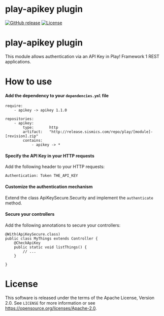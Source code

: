 # play-apikey plugin

[![GitHub release](https://img.shields.io/github/release/sismics/play-apikey.svg?style=flat-square)](https://github.com/sismics/play-apikey/releases/latest)
[![License](https://img.shields.io/badge/License-Apache%202.0-blue.svg)](https://opensource.org/licenses/Apache-2.0)

# play-apikey plugin

This module allows authentication via an API Key in Play! Framework 1 REST applications.

# How to use

####  Add the dependency to your `dependencies.yml` file

```
require:
    - apikey -> apikey 1.1.0

repositories:
    - apikey:
        type:       http
        artifact:   "http://release.sismics.com/repo/play/[module]-[revision].zip"
        contains:
            - apikey -> *
```

####  Specify the API Key in your HTTP requests

Add the following header to your HTTP requests:

```
Authentication: Token THE_API_KEY
```

####  Customize the authentication mechanism

Extend the class ApiKeySecure.Security and implement the `authenticate` method.

####  Secure your controllers

Add the following annotations to secure your controllers:

```
@With(ApiKeySecure.class)
public class MyThings extends Controller {
    @CheckApiKey
    public static void listThings() {
        // ...
    }

}
```

# License

This software is released under the terms of the Apache License, Version 2.0. See `LICENSE` for more
information or see <https://opensource.org/licenses/Apache-2.0>.
